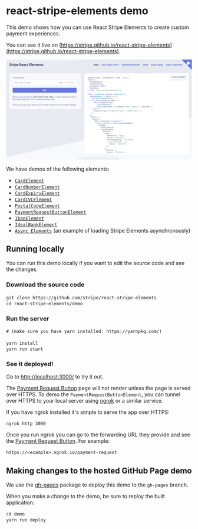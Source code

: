 # react-stripe-elements demo

This demo shows how you can use React Stripe Elements to create custom payment experiences.

You can see it live on [https://stripe.github.io/react-stripe-elements](https://stripe.github.io/react-stripe-elements).

![Screenshot of the demo running](stripe-react-elements-demo.png)

We have demos of the following elements:
- [`CardElement`](https://stripe.github.io/react-stripe-elements/card)
- [`CardNumberElement`](https://stripe.github.io/react-stripe-elements/split-card)
- [`CardExpiryElement`](https://stripe.github.io/react-stripe-elements/split-card)
- [`CardCVCElement`](https://stripe.github.io/react-stripe-elements/split-card)
- [`PostalCodeElement`](https://stripe.github.io/react-stripe-elements/split-card)
- [`PaymentRequestButtonElement`](https://stripe.github.io/react-stripe-elements/payment-request)
- [`IbanElement`](https://stripe.github.io/react-stripe-elements/iban)
- [`IdealBankElement`](https://stripe.github.io/react-stripe-elements/ideal)
- [`Async Elements`](https://stripe.github.io/react-stripe-elements/async) (an example of loading Stripe Elements asynchronously)

## Running locally

You can run this demo locally if you want to edit the source code and see the changes.

### Download the source code

```shell
git clone https://github.com/stripe/react-stripe-elements
cd react-stripe-elements/demo
```

### Run the server
```shell
# (make sure you have yarn installed: https://yarnpkg.com/)

yarn install
yarn run start
```

### See it deployed!
Go to <http://localhost:3000/> to try it out. 

The [Payment Request Button](http://stripe.github.io/react-stripe-elments/payment-request) page will not render unless the page is served over HTTPS. To demo the `PaymentRequestButtonElement`, you can tunnel over HTTPS to your local server using [ngrok](https://ngrok.com/) or a similar service.

If you have ngrok installed it's simple to serve the app over HTTPS:

```shell
ngrok http 3000
```

Once you run ngrok you can go to the forwarding URL they provide and see the [Payment Request Button](http://stripe.github.io/react-stripe-elments/payment-request). For example:

```shell
https://<example>.ngrok.io/payment-request
```

## Making changes to the hosted GitHub Page demo

We use the [gh-pages](https://github.com/tschaub/gh-pages) package to deploy this demo to the `gh-pages` branch.

When you make a change to the demo, be sure to reploy the built application:

```shell
cd demo
yarn run deploy
```